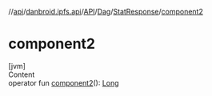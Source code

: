 //[api](../../../../index.md)/[danbroid.ipfs.api](../../../index.md)/[API](../../index.md)/[Dag](../index.md)/[StatResponse](index.md)/[component2](component2.md)



# component2  
[jvm]  
Content  
operator fun [component2](component2.md)(): [Long](https://kotlinlang.org/api/latest/jvm/stdlib/kotlin/-long/index.html)  



